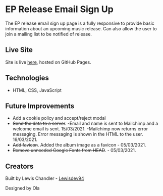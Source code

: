 # EP Release Email Sign Up

The EP release email sign up page is a fully responsive to provide basic information about an upcoming music release. Can also allow the user to join a mailing list to be notified of release.

## Live Site

Site is live [here](https://lewisdev94.github.io/ep-release-sign-up/), hosted on GitHub Pages.

## Technologies

- HTML, CSS, JavaScript

## Future Improvements

- Add a cookie policy and accept/reject modal
- ~~Send the data to a server~~. 
  -Email and name is sent to Mailchimp and a welcome email is sent. 15/03/2021.
  -Mailchimp now returns error messaging. Error messaging is shown in the HTML to the user. 16/03/2021.
- ~~Add favicon~~. Added the album image as a favicon - 05/03/2021.
- ~~Remove unneeded Google Fonts from HEAD~~. - 05/03/2021.

## Creators

Built by Lewis Chandler - [Lewisdev94](https://github.com/Lewisdev94)

Designed by Ola
